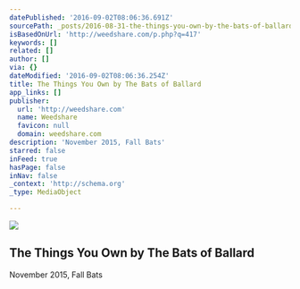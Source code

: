 ```yaml
---
datePublished: '2016-09-02T08:06:36.691Z'
sourcePath: _posts/2016-08-31-the-things-you-own-by-the-bats-of-ballard.md
isBasedOnUrl: 'http://weedshare.com/p.php?q=417'
keywords: []
related: []
author: []
via: {}
dateModified: '2016-09-02T08:06:36.254Z'
title: The Things You Own by The Bats of Ballard
app_links: []
publisher:
  url: 'http://weedshare.com'
  name: Weedshare
  favicon: null
  domain: weedshare.com
description: 'November 2015, Fall Bats'
starred: false
inFeed: true
hasPage: false
inNav: false
_context: 'http://schema.org'
_type: MediaObject

---
```

<article style=""><img src="https://imgflo.herokuapp.com/graph/2b2431f8e7ba7b0/f2e7ba9e8d6896b4dad649b856afaad1/noop.png?input=http%3A%2F%2Fweedshare.com%2Fuploads%2F5%2Fcover-fallbats-thingsyouown.png" /><h1>The Things You Own by The Bats of Ballard</h1><p>November 2015, Fall Bats</p></article>